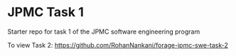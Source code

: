 # JPMC Task 1
Starter repo for task 1 of the JPMC software engineering program

To view Task 2: https://github.com/RohanNankani/forage-jpmc-swe-task-2
